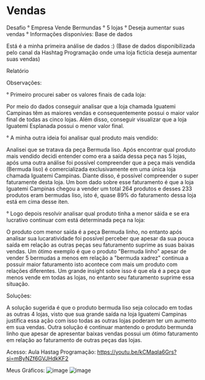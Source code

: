 # Vendas

Desafio 
° Empresa Vende Bermundas 
° 5 lojas
° Deseja aumentar suas vendas
° Informações disponívies: Base de dados 

Está é a minha primeira análise de dados :) (Base de dados disponibilizada pelo canal da Hashtag Programação onde uma loja fictícia deseja aumentar suas vendas) 


Relatório 

Observações: 

° Primeiro procurei saber os valores finais de cada loja:

Por meio do dados conseguir analisar que a loja chamada Iguatemi Campinas têm as maiores vendas e consequentemente possui o maior valor final de todas as cinco lojas. Além disso, conseguir visualizar que a loja Iguatemi Esplanada possui o menor valor final.

° A minha outra ideia foi analisar qual produto mais vendido:

Analisei que se tratava da peça Bermuda liso. Após encontrar qual produto mais vendido decidi entender como era a saída dessa peça nas 5 lojas, após uma outra análise foi possível compreender que a peça mais vendida (Bermuda liso) é comercializada exclusivamente em uma única loja chamada Iguatemi Campinas. Diante disso, é possível compreender o super faturamente desta loja. Um bom dado sobre esse faturamento é que a loja Iguatemi Campinas chegou a vender um total 264 produtos e desses 233 produtos eram bermudas liso, isto é, quase 89% do faturamento dessa loja está em cima desse iten.

° Logo depois resolvir analisar qual produto tinha a menor sáida e se era lucrativo continuar com está determinada peça na loja:
 
O produto com menor saída é a peça Bermuda linho, no entanto após analisar sua lucaratividade foi possível perceber que apesar da sua pouca saída em relação as outras peças seu faturamento suprime as suas baixas vendas. Um ótimo exemplo é que o produto "Bermuda linho" apesar de vender 5 bermudas a menos em relação a "bermuda xadrez" continua a possuir maior faturamento isto acontece com mais um produto com relações diferentes. Um grande insight sobre isso é que ela é a peça que menos vende em todas as lojas, no entanto seu faturamento suprime essa situação.

Soluções:

A solução sugerida é que o produto bermuda liso seja colocado em todas as outras 4 lojas, visto que sua grande saída na loja Iguatemi Campinas justifica essa ação com isso todas as outras lojas poderam ter um aumento em sua vendas. Outra solução é continuar mantendo o produto bermunda linho que apesar de apresentar baixas vendas possui um ótimo faturamento em relação ao faturamento de outras peças das lojas. 

Acesso:
Aula Hastag Programação:
https://youtu.be/kCMaqla6Grs?si=mByNZf6GVJHdkKF2

Meus Gráficos:
![image](https://github.com/Elayne-Bandeira/vendas/assets/148989698/dd8b5e4d-4ca3-4bde-b9cc-b71db56c9ce9)
![image](https://github.com/Elayne-Bandeira/vendas/assets/148989698/18abf70e-c84d-47fd-8722-feadbead3e03)
